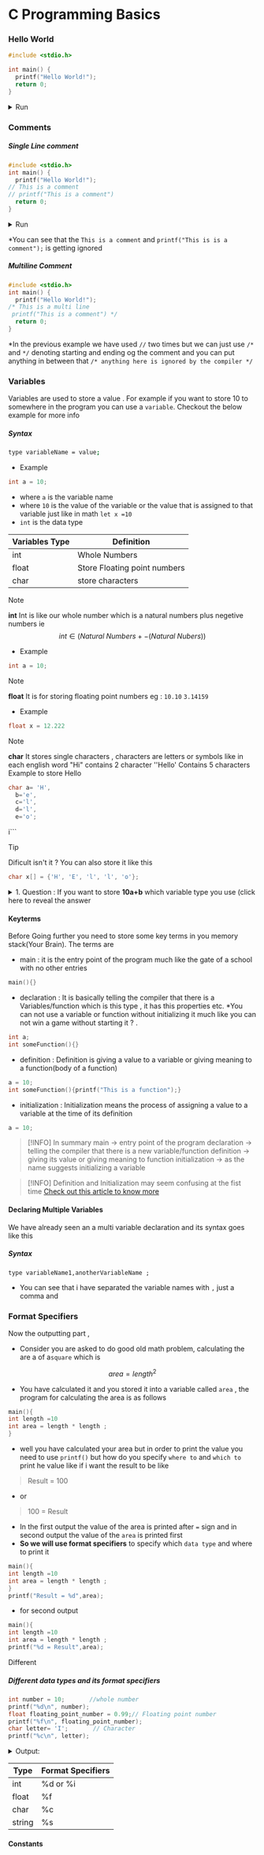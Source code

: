 # C Programming Basics

### Hello World
```c
#include <stdio.h>

int main() {
  printf("Hello World!");
  return 0;
}
```
<details><summary>Run </summary>
Hello World!
</details>



### Comments
##### Single Line comment

```c
#include <stdio.h>
int main() {
  printf("Hello World!");
// This is a comment
// printf("This is a comment")
  return 0;
}

```
<details><summary>Run </summary>
Hello World!
</details>


*You can see that the `This is a comment` and `printf("This is is a comment");` is getting ignored

##### Multiline Comment
```c
#include <stdio.h>
int main() {
  printf("Hello World!");
/* This is a multi line
 printf("This is a comment") */
  return 0;
}

```
*In the previous example we have used `//` two times but we can just use `/*` and `*/` denoting starting and ending og the comment and you can put anything in between that `/* anything here is ignored by the compiler */`


### Variables
Variables are used to store a value . For example if you want to store 10 to somewhere in the program you can use a `variable`. Checkout the below example for more info

##### Syntax
```bash
type variableName = value;
```
- Example
```c
int a = 10;
```
- where `a` is the variable name
- where `10` is the value of the variable or the value that is assigned to that variable just like in math `let x =10 `
- `int` is the data type

| Variables Type | Definition    |
| -------------- | ------------- |
| int            | Whole Numbers |
| float          | Store Floating point numbers|
|char| store characters|


> [!NOTE] 
> **int**
> Int is like our whole number which is a natural numbers plus negetive numbers
> ie 
$$
int \in (Natural \ Numbers + -(Natural\  Nubers))
$$
> - Example
> ```c
> int a = 10;



> [!NOTE] 
> **float**
> It is for storing floating point numbers eg : `10.10` `3.14159`
> - Example
>```c
>float x = 12.222


> [!NOTE] 
> **char**
> It stores single characters , characters are letters or symbols like in each english word 
> "Hi" contains 2 character 
> ''Hello'  Contains 5 characters
> Example to store Hello
> ```c
> char a= 'H',
> 	b='e',
> 	c='l',
> 	d='l',
> 	e='o'; 
i```

> [!TIP]
> Dificult isn't it ? 
> You can also store it like this 
>```c
>char x[] = {'H', 'E', 'l', 'l', 'o'};

<details><summary>1. Question : If you want to store <b>10a+b</b> which variable type you use (click here to reveal the answer</summary>
Ans : None of those type can't
</details>

#### Keyterms
Before Going further you need to store some key terms in you memory stack(Your Brain). The terms are
- main : it is the entry point of the program much like the gate of a school with no other entries
```c
main(){}
```
- declaration : It is basically telling the compiler that there is a Variables/function which is this type , it has this properties etc. *You can not use a variable or function without initializing it  much like you can not win a game without starting it ? .
```c
int a;
int someFunction(){}
```
- definition :  Definition is giving a value to a variable or giving meaning to a function(body of a function)
```c
a = 10; 
int someFunction(){printf("This is a function");}
```

- initialization : Initialization means the process of assigning a value to a variable at the time of its definition
```c
a = 10;
``` 


> [!INFO]
> In summary 
> main -> entry point of the program
> declaration -> telling the compiler that there is a new variable/function
> definition -> giving its value or giving meaning to function 
> initialization -> as the name suggests initializing a variable 

> [!INFO] 
> Definition and Initialization may seem confusing at the fist time [Check out this article to know more](https://stackoverflow.com/questions/23345554/what-distinguishes-the-declaration-the-definition-and-the-initialization-of-a-v#:~:text=For%20a%20variable%2C%20a%20definition,assign%20a%20value%20to%20it.)



#### Declaring Multiple Variables
We have already seen an a multi variable declaration and its syntax goes like this

##### Syntax
```
type variableName1,anotherVariableName ;
```
- You can see that i have separated the variable names with `,` just a comma and 


### Format Specifiers

Now the outputting part ,

- Consider you are asked to do good old math problem, calculating the are a of a`square` which is

$$
area = length^2
$$

- You have calculated it and you stored it into a variable called `area` , the program for calculating the area is as follows

```c
main(){
int length =10 
int area = length * length ;
}
```

- well you have calculated your area but in order to print the value you need to use `printf()` but how do you specify `where to` and `which to` print he value like if i want the result to be like
> Result = 100
- or
> 100 = Result
- In the first output the value of the area is printed after `=` sign and in second output the value of the `area` is printed first
- **So we will use format specifiers** to specify which `data type` and where to print it

```c
main(){
int length =10 
int area = length * length ;
}
printf("Result = %d",area); 
```

- for second output


```c
main(){
int length =10 
int area = length * length ;
printf("%d = Result",area); 
```

Different

#####  Different data types and its format specifiers

```c
int number = 10;       //whole number
printf("%d\n", number);
float floating_point_number = 0.99;// Floating point number
printf("%f\n", floating_point_number);
char letter= 'I';       // Character
printf("%c\n", letter);
```
<details><summary>Output:</summary>
</details>

| Type   | Format Specifiers |
| ------ | ----------------- |
| int    | %d or %i          |
| float  | %f                |
| char   | %c                |
| string | %s                |


#### Constants

